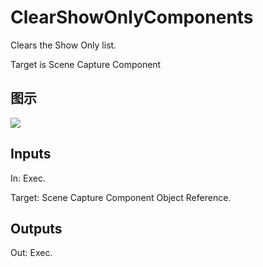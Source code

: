 # ClearShowOnlyComponents

Clears the Show Only list.

Target is Scene Capture Component

## 图示

![]($-20221218-20385609.png)

## Inputs

In: Exec.

Target: Scene Capture Component Object Reference.  

## Outputs

Out: Exec.

